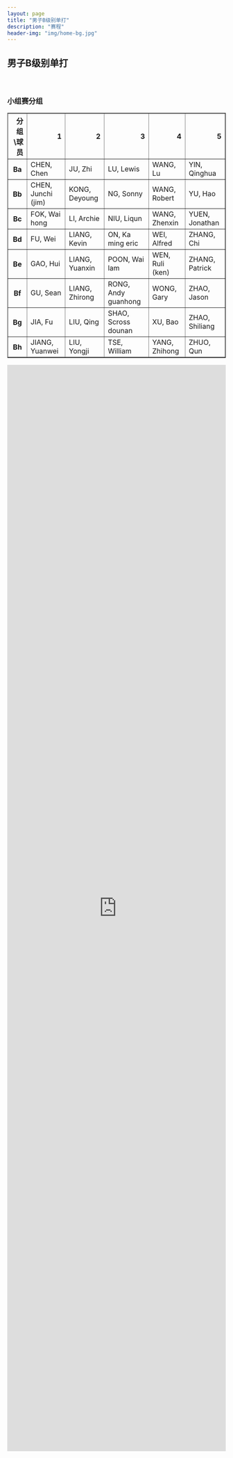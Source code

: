 ```yaml
---
layout: page
title: "男子B级别单打"
description: "赛程"
header-img: "img/home-bg.jpg"
---
```


<h2><p class="text-center">男子B级别单打</p></h2>
<br>

<h3>小组赛分组</h3>
<table border="1" class="dataframe">
  <thead>
    <tr style="text-align: right;">
      <th>分组\球员</th>
      <th>1</th>
      <th>2</th>
      <th>3</th>
      <th>4</th>
      <th>5</th>
    </tr>
  </thead>
  <tbody>
    <tr>
      <th>Ba</th>
      <td>CHEN, Chen</td>
      <td>JU, Zhi</td>
      <td>LU, Lewis</td>
      <td>WANG, Lu</td>
      <td>YIN, Qinghua</td>
    </tr>
    <tr>
      <th>Bb</th>
      <td>CHEN, Junchi (jim)</td>
      <td>KONG, Deyoung</td>
      <td>NG, Sonny</td>
      <td>WANG, Robert</td>
      <td>YU, Hao</td>
    </tr>
    <tr>
      <th>Bc</th>
      <td>FOK, Wai hong</td>
      <td>LI, Archie</td>
      <td>NIU, Liqun</td>
      <td>WANG, Zhenxin</td>
      <td>YUEN, Jonathan</td>
    </tr>
    <tr>
      <th>Bd</th>
      <td>FU, Wei</td>
      <td>LIANG, Kevin</td>
      <td>ON, Ka ming eric</td>
      <td>WEI, Alfred</td>
      <td>ZHANG, Chi</td>
    </tr>
    <tr>
      <th>Be</th>
      <td>GAO, Hui</td>
      <td>LIANG, Yuanxin</td>
      <td>POON, Wai lam</td>
      <td>WEN, Ruli (ken)</td>
      <td>ZHANG, Patrick</td>
    </tr>
    <tr>
      <th>Bf</th>
      <td>GU, Sean</td>
      <td>LIANG, Zhirong</td>
      <td>RONG, Andy guanhong</td>
      <td>WONG, Gary</td>
      <td>ZHAO, Jason</td>
    </tr>
    <tr>
      <th>Bg</th>
      <td>JIA, Fu</td>
      <td>LIU, Qing</td>
      <td>SHAO, Scross dounan</td>
      <td>XU, Bao</td>
      <td>ZHAO, Shiliang</td>
    </tr>
    <tr>
      <th>Bh</th>
      <td>JIANG, Yuanwei</td>
      <td>LIU, Yongji</td>
      <td>TSE, William</td>
      <td>YANG, Zhihong</td>
      <td>ZHUO, Qun</td>
    </tr>
  </tbody>
</table>

<iframe src="http://actc.challonge.com/2017_single_b_rr/module" width="100%" height="2500" frameborder="0" scrolling="auto" allowtransparency="true"></iframe>
